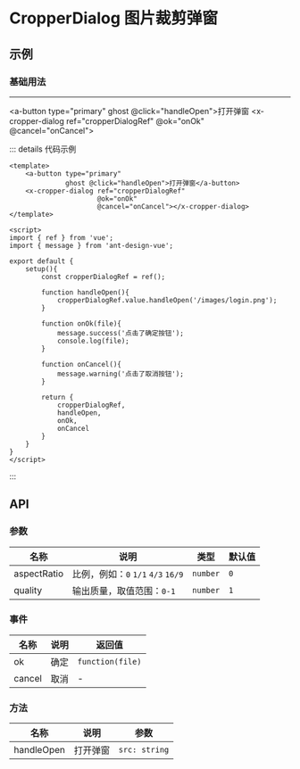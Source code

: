 # CropperDialog 图片裁剪弹窗

## 示例

### 基础用法
---
<a-button type="primary" ghost @click="handleOpen">打开弹窗</a-button>
<x-cropper-dialog ref="cropperDialogRef" @ok="onOk" @cancel="onCancel"></x-cropper-dialog>

::: details 代码示例
```vue
<template>
    <a-button type="primary" 
              ghost @click="handleOpen">打开弹窗</a-button>
    <x-cropper-dialog ref="cropperDialogRef" 
                      @ok="onOk"
                      @cancel="onCancel"></x-cropper-dialog>
</template>

<script>
import { ref } from 'vue';
import { message } from 'ant-design-vue';

export default {
    setup(){
        const cropperDialogRef = ref();

        function handleOpen(){
            cropperDialogRef.value.handleOpen('/images/login.png');
        }

        function onOk(file){
            message.success('点击了确定按钮');
            console.log(file);
        }

        function onCancel(){
            message.warning('点击了取消按钮');
        }
        
        return {
            cropperDialogRef,
            handleOpen,
            onOk,
            onCancel
        }
    }
}
</script>
```
:::

## API

### 参数

| 名称          | 说明                           | 类型       | 默认值 |
|-------------|------------------------------|----------|-----|
| aspectRatio | 比例，例如：`0` `1/1` `4/3` `16/9` | `number` | `0` |
| quality     | 输出质量，取值范围：`0-1`              | `number` | `1` |

### 事件

| 名称     | 说明  | 返回值              |
|--------|-----|------------------|
| ok     | 确定  | `function(file)` |
| cancel | 取消  | -                |

### 方法

| 名称         | 说明   | 参数            |
|------------|------|---------------|
| handleOpen | 打开弹窗 | `src: string` |

<script setup>
import { ref } from 'vue';
import { message } from 'ant-design-vue';

const cropperDialogRef = ref();

function handleOpen(){
    cropperDialogRef.value.handleOpen('/images/login.png');
}

function onOk(file){
    message.success('点击了确定按钮');
    console.log(file)
}

function onCancel(){
    message.warning('点击了取消按钮');
}

</script>

